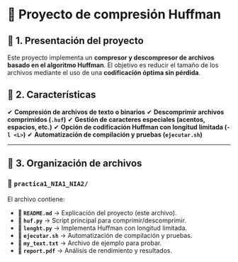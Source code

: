 # 📌 Proyecto de compresión Huffman

## 📌 1. Presentación del proyecto
Este proyecto implementa un **compresor y descompresor de archivos basado en el algoritmo Huffman**.
El objetivo es reducir el tamaño de los archivos mediante el uso de una **codificación óptima sin pérdida**.

## 📌 2. Características
✔ **Compresión de archivos de texto o binarios**
✔ **Descomprimir archivos comprimidos (`.huf`)**
✔ **Gestión de caracteres especiales (acentos, espacios, etc.)**
✔ **Opción de codificación Huffman con longitud limitada (`-l <L>`)**
✔ **Automatización de compilación y pruebas (`ejecutar.sh`)**

---

## 📌 3. Organización de archivos
### 📂 `practica1_NIA1_NIA2/`
El archivo contiene:
- **📜 `README.md`** → Explicación del proyecto (este archivo).
- **📜 `huf.py`** → Script principal para comprimir/descomprimir.
- **📜 `lenght.py`** → Implementa Huffman con longitud limitada.
- **📜 `ejecutar.sh`** → Automatización de compilación y pruebas.
- **📜 `my_text.txt`** → Archivo de ejemplo para probar.
- **📜 `report.pdf`** → Análisis de rendimiento y resultados.